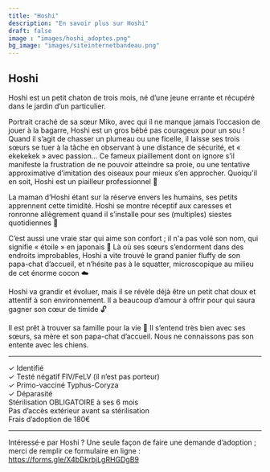 ```yaml
---
title: "Hoshi"
description: "En savoir plus sur Hoshi"
draft: false
image : "images/hoshi_adoptes.png"
bg_image: "images/siteinternetbandeau.png"
---
```


## Hoshi 
Hoshi est un petit chaton de trois mois, né d’une jeune errante et récupéré dans le jardin d’un particulier.

Portrait craché de sa sœur Miko, avec qui il ne manque jamais l’occasion de jouer à la bagarre, Hoshi est un gros bébé pas courageux pour un sou ! Quand il s’agit de chasser un plumeau ou une ficelle, il laisse ses trois sœurs se tuer à la tâche en observant à une distance de sécurité, et « ekekekek » avec passion… Ce fameux piaillement dont on ignore s’il manifeste la frustration de ne pouvoir atteindre sa proie, ou une tentative approximative d’imitation des oiseaux pour mieux s’en approcher. Quoiqu'il en soit, Hoshi est un piailleur professionnel 🐥

La maman d’Hoshi étant sur la réserve envers les humains, ses petits apprennent cette timidité. Hoshi se montre réceptif aux caresses et ronronne allègrement quand il s’installe pour ses (multiples) siestes quotidiennes 💓

C’est aussi une vraie star qui aime son confort ; il n'a pas volé son nom, qui signifie « étoile » en japonais 🌟 Là où ses sœurs s’endorment dans des endroits improbables, Hoshi a vite trouvé le grand panier fluffy de son papa-chat d’accueil, et n’hésite pas à le squatter, microscopique au milieu de cet énorme cocon ☁️

Hoshi va grandir et évoluer, mais il se révèle déjà être un petit chat doux et attentif à son environnement. Il a beaucoup d’amour à offrir pour qui saura gagner son cœur de timide 🔓

Il est prêt à trouver sa famille pour la vie 💖 Il s’entend très bien avec ses sœurs, sa mère et son papa-chat d’accueil. Nous ne connaissons pas son entente avec les chiens.
__________

✓ Identifié \
✓ Testé négatif FIV/FeLV (il n’est pas porteur) \
✓ Primo-vacciné Typhus-Coryza \
✓ Déparasité \
Stérilisation OBLIGATOIRE à ses 6 mois \
Pas d’accès extérieur avant sa stérilisation \
Frais d’adoption de 180€
__________

Intéressé·e par Hoshi ? Une seule façon de faire une demande d’adoption ; merci de remplir ce formulaire en ligne : https://forms.gle/X4bDkrbjLgRHGDgB9
